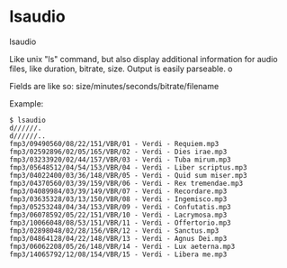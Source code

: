 lsaudio
=======

lsaudio

Like unix "ls" command, but also display additional information for audio files, like duration, bitrate, size.
Output is easily parseable. o

Fields are like so:
size/minutes/seconds/bitrate/filename 

Example:
```
$ lsaudio 
d//////.
d//////..
fmp3/09490560/08/22/151/VBR/01 - Verdi - Requiem.mp3
fmp3/02592896/02/05/165/VBR/02 - Verdi - Dies irae.mp3
fmp3/03233920/02/44/157/VBR/03 - Verdi - Tuba mirum.mp3
fmp3/05648512/04/54/153/VBR/04 - Verdi - Liber scriptus.mp3
fmp3/04022400/03/36/148/VBR/05 - Verdi - Quid sum miser.mp3
fmp3/04370560/03/39/159/VBR/06 - Verdi - Rex tremendae.mp3
fmp3/04089984/03/39/149/VBR/07 - Verdi - Recordare.mp3
fmp3/03635328/03/13/150/VBR/08 - Verdi - Ingemisco.mp3
fmp3/05253248/04/34/153/VBR/09 - Verdi - Confutatis.mp3
fmp3/06078592/05/22/151/VBR/10 - Verdi - Lacrymosa.mp3
fmp3/10066048/08/53/151/VBR/11 - Verdi - Offertorio.mp3
fmp3/02898048/02/28/156/VBR/12 - Verdi - Sanctus.mp3
fmp3/04864128/04/22/148/VBR/13 - Verdi - Agnus Dei.mp3
fmp3/06062208/05/26/148/VBR/14 - Verdi - Lux aeterna.mp3
fmp3/14065792/12/08/154/VBR/15 - Verdi - Libera me.mp3

```

